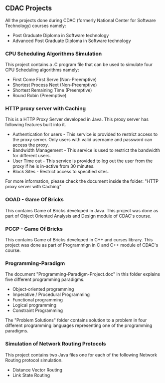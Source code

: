 ## CDAC Projects

All the projects done during CDAC (formerly National Center for Software Technology) courses namely:
* Post Graduate Diploma in Software technology
* Advanced Post Graduate Diploma in Software technology

### CPU Scheduling Algorithms Simulation
This project contains a .C program file that can be used to simulate four CPU Scheduling algorithms namely: 
* First Come First Serve (Non-Preemptive)
* Shortest Process Next (Non-Preemptive)
* Shortest Remaining Time (Preemptive)
* Round Robin (Preemptive)

### HTTP proxy server with Caching
This is a HTTP Proxy Server developed in Java. This proxy server has following features built into it.
* Authentication for users - This service is provided to restrict access to the proxy server. Only users with valid username and password can access the proxy.
* Bandwidth Management - This service is used to restrict the bandwidth for different users.
* User Time out - This service is provided to log out the user from the proxy if he is in-active from 30 minutes.
* Block Sites - Restrict access to specified sites.

For more information, please check the document inside the folder: "HTTP proxy server with Caching"

### OOAD - Game Of Bricks
This contains Game of Bricks developed in Java. This project was done as part of Object Oriented Analysis and Design module of CDAC's course.

### PCCP - Game Of Bricks
This contains Game of Bricks developed in C++ and curses library. This project was done as part of Programmign in C and C++ module of CDAC's course.

### Programming-Paradigm
The document "Programming-Paradigm-Project.doc" in this folder explains five different programming paradigms.
* Object-oriented programming
* Imperative / Procedural Programming
* Functional programming
* Logical programming 
* Constraint Programming

The "Problem Solutions" folder contains solution to a problem in four different programming languages representing one of the programming paradigms.

### Simulation of Network Routing Protocols
This project contains two Java files one for each of the following Network Routing protocol simulation.
* Distance Vector Routing
* Link State Routing
